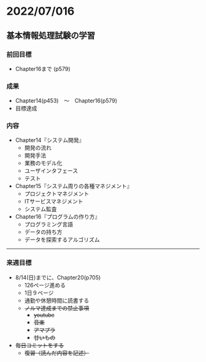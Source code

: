 # 2022/07/016

## 基本情報処理試験の学習

### 前回目標

- Chapter16まで (p579)

### 成果

- Chapter14(p453)　〜　Chapter16(p579)
- 目標達成

### 内容

- Chapter14『システム開発』
  - 開発の流れ
  - 開発手法
  - 業務のモデル化
  - ユーザインタフェース
  - テスト
- Chapter15『システム周りの各種マネジメント』
  - プロジェクトマネジメント
  - ITサービスマネジメント
  - システム監査
- Chapter16『プログラムの作り方』
  - プログラミング言語
  - データの持ち方
  - データを探索するアルゴリズム
&nbsp;

***

### 来週目標

- 8/14(日)までに、Chapter20(p705)
  - 126ページ進める
  - 1日９ページ
  - 通勤や休憩時間に読書する
  - ~~ノルマ達成までの禁止事項~~
    - ~~youtube~~
    - ~~音楽~~
    - ~~アマプラ~~
    - ~~甘いもの~~
- ~~毎日コミットをする~~
  - ~~復習（読んだ内容を記述）~~
